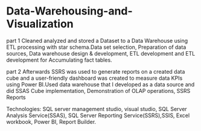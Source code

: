 # Data-Warehousing-and-Visualization
part 1
Cleaned analyzed and stored a Dataset to a Data Warehouse using ETL processing with star schema.Data set selection, Preparation of data sources, Data warehouse design & development, ETL development and ETL development for Accumulating fact tables.

part 2
Afterwards SSRS was used to generate reports on a created data cube and a user-friendly dashboard was created to measure data KPIs using Power BI.Used data warehouse that I developed as a data source and did SSAS Cube implementation, Demonstration of OLAP operations, SSRS Reports

Technologies: SQL server management studio, visual studio, SQL Server Analysis Service(SSAS), SQL Server Reporting Service(SSRS),SSIS, Excel workbook, Power BI, Report Builder.
